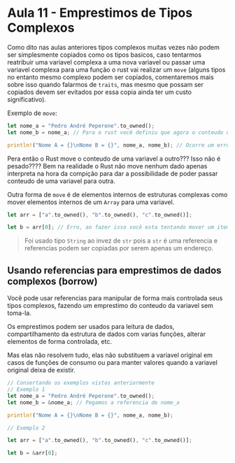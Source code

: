 # Aula 11 - Emprestimos de Tipos Complexos

Como dito nas aulas anteriores tipos complexos muitas vezes não podem ser simplesmente copiados como os tipos basicos, caso tentarmos reatribuir uma variavel complexa a uma nova variavel ou passar uma variavel complexa para uma função o rust vai realizar um `move` (alguns tipos no entanto mesmo complexo podem ser copiados, comentaremos mais sobre isso quando falarmos de `traits`, mas mesmo que possam ser copiados devem ser evitados por essa copia ainda ter um custo significativo).


Exemplo de `move`:
```rs
let nome_a = "Pedro André Peperone".to_owned();
let nome_b = nome_a; // Para o rust você definiu que agora o conteudo de nome_a deve ficar em nome_b

println!("Nome A = {}\nNome B = {}", nome_a, nome_b); // Ocorre um erro pois o nome_a por conta do `move` perde seu conteudo para nome_b
```

Pera então o Rust move o conteudo de uma variavel a outro??? Isso não é pesado???? Bem na realidade o Rust não move nenhum dado apenas interpreta na hora da compição para dar a possibilidade de poder passar conteudo de uma variavel para outra.

Outra forma de `move` é de elementos internos de estruturas complexas como mover elementos internos de um `Array` para uma variavel.

```rs
let arr = ["a".to_owned(), "b".to_owned(), "c".to_owned()];

let b = arr[0]; // Erro, ao fazer isso você esta tentando mover um item do array para fora, como o array não é volátio não poderia mover itens para fora dele
```

> Foi usado tipo `String` ao invez de `str` pois a `str` é uma referencia e referencias podem ser copiadas por serem apenas um endereço.

## Usando referencias para emprestimos de dados complexos (borrow)

Você pode usar referencias para manipular de forma mais controlada seus tipos complexos, fazendo um emprestimo do conteudo da variavel sem toma-la.

Os emprestimos podem ser usados para leitura de dados, compartilhamento da estrutura de dados com varias funções, alterar elementos de forma controlada, etc.

Mas elas não resolvem tudo, elas não substituem a variavel original em casos de funções de consumo ou para manter valores quando a variavel original deixa de existir.

```rs
// Consertando os exemplos vistos anteriormente
// Exemplo 1
let nome_a = "Pedro André Peperone".to_owned();
let nome_b = &nome_a; // Pegamos a referencia de nome_a

println!("Nome A = {}\nNome B = {}", nome_a, nome_b);

// Exemplo 2

let arr = ["a".to_owned(), "b".to_owned(), "c".to_owned()];

let b = &arr[0];
```
